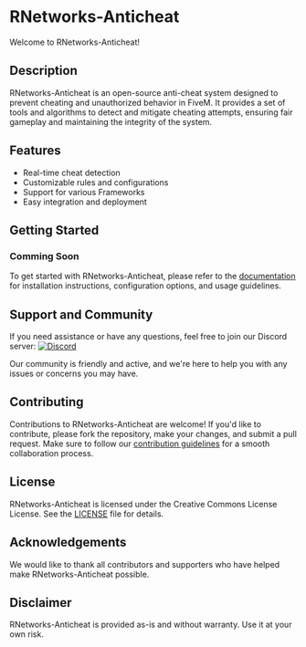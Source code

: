 # RNetworks-Anticheat

Welcome to RNetworks-Anticheat!

## Description

RNetworks-Anticheat is an open-source anti-cheat system designed to prevent cheating and unauthorized behavior in FiveM. It provides a set of tools and algorithms to detect and mitigate cheating attempts, ensuring fair gameplay and maintaining the integrity of the system.

## Features

-   Real-time cheat detection
-   Customizable rules and configurations
-   Support for various Frameworks
-   Easy integration and deployment

## Getting Started

### Comming Soon

To get started with RNetworks-Anticheat, please refer to the [documentation](link-to-documentation) for installation instructions, configuration options, and usage guidelines.

## Support and Community

If you need assistance or have any questions, feel free to join our Discord server:
[![Discord](https://img.shields.io/discord/1202203699401719818?color=blue&label=Discord&logo=discord)](https://discord.gg/ZsTt8mFz3H)

Our community is friendly and active, and we're here to help you with any issues or concerns you may have.

## Contributing

Contributions to RNetworks-Anticheat are welcome! If you'd like to contribute, please fork the repository, make your changes, and submit a pull request. Make sure to follow our [contribution guidelines](link-to-contribution-guidelines) for a smooth collaboration process.

## License

RNetworks-Anticheat is licensed under the Creative Commons License License. See the [LICENSE](license.md) file for details.

## Acknowledgements

We would like to thank all contributors and supporters who have helped make RNetworks-Anticheat possible.

## Disclaimer

RNetworks-Anticheat is provided as-is and without warranty. Use it at your own risk.
